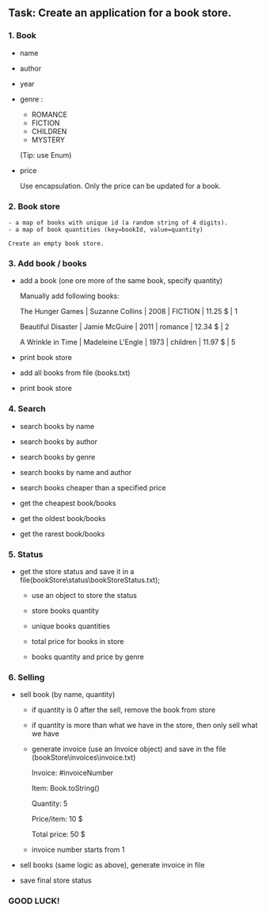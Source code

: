 ## Task: Create an application for a book store.


### 1. Book 

 - name
 - author
 - year
 - genre : 
      - ROMANCE
      - FICTION
      - CHILDREN
      - MYSTERY
      
      (Tip: use Enum)
      
- price 

   Use encapsulation. Only the price can be updated for a book.


### 2. Book store

    - a map of books with unique id (a random string of 4 digits).
    - a map of book quantities (key=bookId, value=quantity)

    Create an empty book store.



### 3. Add book / books

 - add a book (one ore more of the same book, specify quantity)

    Manually add following books:

    The Hunger Games | Suzanne Collins | 2008 | FICTION | 11.25 $ | 1
    
    Beautiful Disaster | Jamie McGuire | 2011 | romance | 12.34 $ | 2
    
    A Wrinkle in Time | Madeleine L'Engle | 1973 | children | 11.97 $ | 5

 - print book store

 - add all books from file (books.txt)

 - print book store

### 4. Search

 - search books by name
 - search books by author
 - search books by genre
 - search books by name and author
 - search books cheaper than a specified price


 - get the cheapest book/books
 - get the oldest book/books
 - get the rarest book/books


### 5. Status

 - get the store status and save it in a file(bookStore\status\bookStoreStatus.txt); 
 
    - use an object to store the status

    - store books quantity
    - unique books quantities

    - total price for books in store
    - books quantity and price by genre


### 6. Selling

 - sell book (by name, quantity)

    - if quantity is 0 after the sell, remove the book from store

    - if quantity is more than what we have in the store, then only sell what we have

    - generate invoice (use an Invoice object) and save in the file (bookStore\invoices\invoice.txt)

       Invoice: #invoiceNumber
       
       Item: Book.toString()
       
       Quantity: 5
       
       Price/item: 10 $

       Total price: 50 $

    - invoice number starts from 1

 - sell books (same logic as above), generate invoice in file

 - save final store status


### GOOD LUCK!
